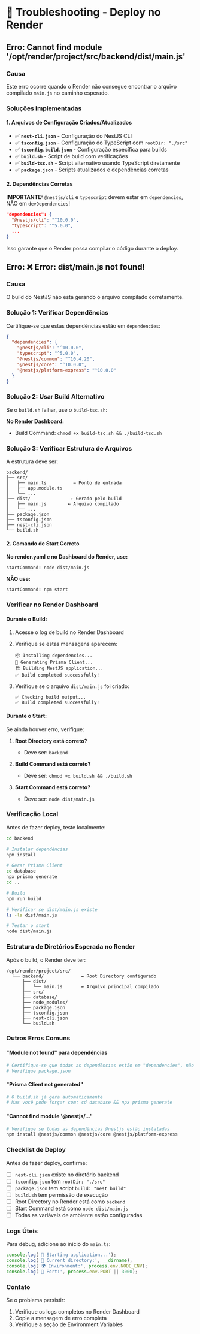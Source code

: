 # 🔧 Troubleshooting - Deploy no Render

## Erro: Cannot find module '/opt/render/project/src/backend/dist/main.js'

### Causa
Este erro ocorre quando o Render não consegue encontrar o arquivo compilado `main.js` no caminho esperado.

### Soluções Implementadas

#### 1. Arquivos de Configuração Criados/Atualizados

- ✅ **`nest-cli.json`** - Configuração do NestJS CLI
- ✅ **`tsconfig.json`** - Configuração do TypeScript com `rootDir: "./src"`
- ✅ **`tsconfig.build.json`** - Configuração específica para builds
- ✅ **`build.sh`** - Script de build com verificações
- ✅ **`build-tsc.sh`** - Script alternativo usando TypeScript diretamente
- ✅ **`package.json`** - Scripts atualizados e dependências corretas

#### 2. Dependências Corretas

**IMPORTANTE:** `@nestjs/cli` e `typescript` devem estar em `dependencies`, NÃO em `devDependencies`!

```json
"dependencies": {
  "@nestjs/cli": "^10.0.0",
  "typescript": "^5.0.0",
  ...
}
```

Isso garante que o Render possa compilar o código durante o deploy.

## Erro: ❌ Error: dist/main.js not found!

### Causa
O build do NestJS não está gerando o arquivo compilado corretamente.

### Solução 1: Verificar Dependências

Certifique-se que estas dependências estão em `dependencies`:
```json
{
  "dependencies": {
    "@nestjs/cli": "^10.0.0",
    "typescript": "^5.0.0",
    "@nestjs/common": "^10.4.20",
    "@nestjs/core": "^10.0.0",
    "@nestjs/platform-express": "^10.0.0"
  }
}
```

### Solução 2: Usar Build Alternativo

Se o `build.sh` falhar, use o `build-tsc.sh`:

**No Render Dashboard:**
- Build Command: `chmod +x build-tsc.sh && ./build-tsc.sh`

### Solução 3: Verificar Estrutura de Arquivos

A estrutura deve ser:
```
backend/
├── src/
│   ├── main.ts          ← Ponto de entrada
│   ├── app.module.ts
│   └── ...
├── dist/               ← Gerado pelo build
│   ├── main.js        ← Arquivo compilado
│   └── ...
├── package.json
├── tsconfig.json
├── nest-cli.json
└── build.sh
```

#### 2. Comando de Start Correto

**No render.yaml e no Dashboard do Render, use:**
```
startCommand: node dist/main.js
```

**NÃO use:**
```
startCommand: npm start
```

### Verificar no Render Dashboard

#### Durante o Build:
1. Acesse o log de build no Render Dashboard
2. Verifique se estas mensagens aparecem:
   ```
   📦 Installing dependencies...
   🔧 Generating Prisma Client...
   🏗️ Building NestJS application...
   ✅ Build completed successfully!
   ```

3. Verifique se o arquivo `dist/main.js` foi criado:
   ```
   ✅ Checking build output...
   ✅ Build completed successfully!
   ```

#### Durante o Start:
Se ainda houver erro, verifique:

1. **Root Directory está correto?**
   - Deve ser: `backend`
   
2. **Build Command está correto?**
   - Deve ser: `chmod +x build.sh && ./build.sh`
   
3. **Start Command está correto?**
   - Deve ser: `node dist/main.js`

### Verificação Local

Antes de fazer deploy, teste localmente:

```bash
cd backend

# Instalar dependências
npm install

# Gerar Prisma Client
cd database
npx prisma generate
cd ..

# Build
npm run build

# Verificar se dist/main.js existe
ls -la dist/main.js

# Testar o start
node dist/main.js
```

### Estrutura de Diretórios Esperada no Render

Após o build, o Render deve ter:
```
/opt/render/project/src/
  └── backend/              ← Root Directory configurado
      ├── dist/
      │   └── main.js       ← Arquivo principal compilado
      ├── src/
      ├── database/
      ├── node_modules/
      ├── package.json
      ├── tsconfig.json
      ├── nest-cli.json
      └── build.sh
```

### Outros Erros Comuns

#### "Module not found" para dependências
```bash
# Certifique-se que todas as dependências estão em "dependencies", não em "devDependencies"
# Verifique package.json
```

#### "Prisma Client not generated"
```bash
# O build.sh já gera automaticamente
# Mas você pode forçar com: cd database && npx prisma generate
```

#### "Cannot find module '@nestjs/...'
```bash
# Verifique se todas as dependências @nestjs estão instaladas
npm install @nestjs/common @nestjs/core @nestjs/platform-express
```

### Checklist de Deploy

Antes de fazer deploy, confirme:

- [ ] `nest-cli.json` existe no diretório backend
- [ ] `tsconfig.json` tem `rootDir: "./src"`
- [ ] `package.json` tem script `build: "nest build"`
- [ ] `build.sh` tem permissão de execução
- [ ] Root Directory no Render está como `backend`
- [ ] Start Command está como `node dist/main.js`
- [ ] Todas as variáveis de ambiente estão configuradas

### Logs Úteis

Para debug, adicione ao início do `main.ts`:

```typescript
console.log('🚀 Starting application...');
console.log('📁 Current directory:', __dirname);
console.log('🌍 Environment:', process.env.NODE_ENV);
console.log('🔌 Port:', process.env.PORT || 3000);
```

### Contato

Se o problema persistir:
1. Verifique os logs completos no Render Dashboard
2. Copie a mensagem de erro completa
3. Verifique a seção de Environment Variables
